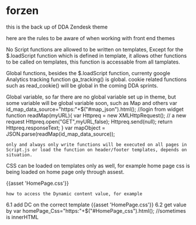 # forzen
this is the back up of DDA Zendesk theme

here are the rules to be aware of when working with front end themes

No Script functions are allowed to be written on templates, Except for the $.loadScript function which is defined in template, it allows other functions to be called on templates, this function is accessable from all tamplates.

Global functions, besides the $.loadScript function, currenty google Analytics tracking function ga_tracking() is global. cookie related functions such as read_cookie() will be global in the coming DDA sprints.

Global variable, so far there are no global variable set up in theme, but some variable will be global variable soon, such as Map and others var id_map_data_source="https:"+$("#map_json").html(); //login from widget function readMap(myURL){ var Httpreq = new XMLHttpRequest(); // a new request Httpreq.open("GET",myURL,false); Httpreq.send(null); return Httpreq.responseText;
    } var mapObject = JSON.parse(readMap(id_map_data_source));

    only and always only write functions will be executed on all pages in Script.js or load the function on header/footer templates, depends on situation.



CSS can be loaded on templates only as well, for example home page css is being loaded on home page only through assest.

{{asset 'HomePage.css'}}
<script> var HomePage_css_link = document.createElement('link'); // set the attributes for link element HomePage_css_link.rel = 'stylesheet'; HomePage_css_link.type = 'text/css'; //get css url var homePage_Css="https:"+$("#HomePage_css").html(); HomePage_css_link.href = homePage_Css; // Get HTML head element to append // link element to it document.getElementsByTagName('HEAD')[0].appendChild(HomePage_css_link); </script>

    how to access the Dynamic content value, for example

6.1 add DC on the correct template
{{asset 'HomePage.css'}}
6.2 get value by var homePage_Css="https:"+$("#HomePage_css").html(); //sometimes is innerHTML



